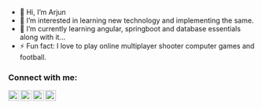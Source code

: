 - 👋 Hi, I’m Arjun
- 👀 I’m interested in learning new technology and implementing the same.
- 🌱 I’m currently learning angular, springboot and database essentials along with it...
- ⚡ Fun fact: I love to play online multiplayer shooter computer games and football.


### Connect with me:
[<img align="left" alt="z-arjun | LinkedIn" width="22px" src="https://cdn.jsdelivr.net/npm/simple-icons@v3/icons/linkedin.svg" />](https://www.linkedin.com/in/arjun-zala)
[<img align="left" alt="z-arjun | Instagram" width="22px" src="https://cdn.jsdelivr.net/npm/simple-icons@v3/icons/instagram.svg" />](https://instagram.com/beingarjunzala)
[<img align="left" alt="z-arjun | Twitter" width="22px" src="https://cdn.jsdelivr.net/npm/simple-icons@v3/icons/twitter.svg" />](https://twitter.com/beingarjunzala)
[<img align="left" alt="z-arjun | Twitter" width="22px" src="https://cdn.jsdelivr.net/npm/simple-icons@3.13.0/icons/gmail.svg" />](https://mailto:azala008@gmail.com)
<!---
z-arjun/z-arjun is a ✨ special ✨ repository because its `README.md` (this file) appears on your GitHub profile.
You can click the Preview link to take a look at your changes.
--->
